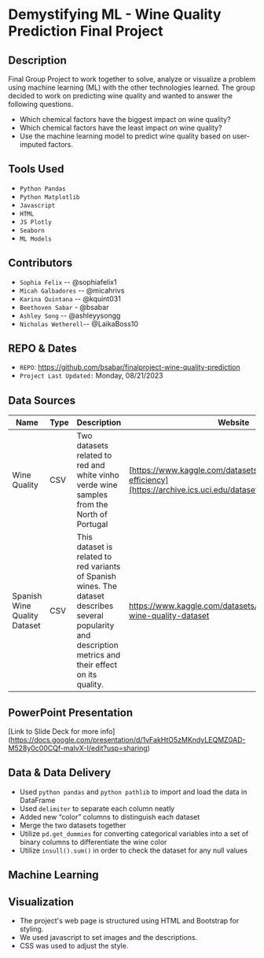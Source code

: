 # Demystifying ML - Wine Quality Prediction Final Project

## Description 
Final Group Project to work together to solve, analyze or visualize a problem using machine learning (ML) with the other technologies learned. The group decided to work on predicting wine quality and wanted to answer the following questions.

- Which chemical factors have the biggest impact on wine quality?
- Which chemical factors have the least impact on wine quality?
- Use the machine learning model to predict wine quality based on user-imputed factors.

## Tools Used
- `Python Pandas`
- `Python Matplotlib`
- `Javascript`
- `HTML`
- `JS Plotly`
- `Seaborn`
- `ML Models`

## Contributors
* `Sophia Felix` -- @sophiafelix1
* `Micah Galbadores` -- @micahrivs
* `Karina Quintana` -- @kquint031
* `Beethoven Sabar` - @bsabar
* `Ashley Song` -- @ashleyysongg
* `Nicholas Wetherell`-- @LaikaBoss10
  
## REPO & Dates
- `REPO`: https://github.com/bsabar/finalproject-wine-quality-prediction
- `Project Last Updated:` Monday, 08/21/2023

## Data Sources
|Name|Type|Description|Website|
|---|---|---|---|
|Wine Quality|CSV|Two datasets related to red and white vinho verde wine samples from the North of Portugal|[https://www.kaggle.com/datasets/equilibriumm/sleep-efficiency](https://archive.ics.uci.edu/dataset/186/wine+quality)|
|Spanish Wine Quality Dataset |CSV|This dataset is related to red variants of Spanish wines. The dataset describes several popularity and description metrics and their effect on its quality.|https://www.kaggle.com/datasets/fedesoriano/spanish-wine-quality-dataset|

## PowerPoint Presentation
[Link to Slide Deck for more info] (https://docs.google.com/presentation/d/1vFakHtO5zMKndyLEQMZ0AD-M528y0c00CQf-maIvX-I/edit?usp=sharing)

## Data & Data Delivery
- Used `python pandas` and `python pathlib` to import and load the data in DataFrame
- Used `delimiter` to separate each column neatly 
- Added new “color” columns to distinguish each dataset 
- Merge the two datasets together
- Utilize `pd.get_dummies` for converting categorical variables into a set of binary columns to differentiate the wine color
- Utilize `insull().sum()` in order to check the dataset for any null values

## Machine Learning 



## Visualization

- The project's web page is structured using HTML and Bootstrap for styling.
- We used javascript to set images and the descriptions.
- CSS was used to adjust the style.
  

  
